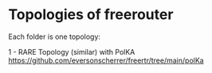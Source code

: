 # Topologies of freerouter

Each folder is one topology:

1 - RARE Topology (similar) with PolKA https://github.com/eversonscherrer/freertr/tree/main/polKa
